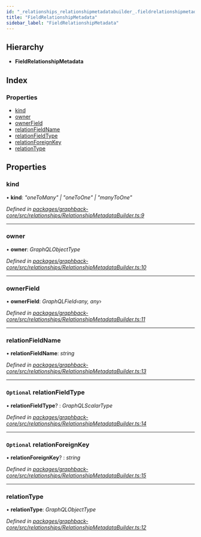 ```yaml
---
id: "_relationships_relationshipmetadatabuilder_.fieldrelationshipmetadata"
title: "FieldRelationshipMetadata"
sidebar_label: "FieldRelationshipMetadata"
---
```


## Hierarchy

* **FieldRelationshipMetadata**

## Index

### Properties

* [kind](_relationships_relationshipmetadatabuilder_.fieldrelationshipmetadata.md#kind)
* [owner](_relationships_relationshipmetadatabuilder_.fieldrelationshipmetadata.md#owner)
* [ownerField](_relationships_relationshipmetadatabuilder_.fieldrelationshipmetadata.md#ownerfield)
* [relationFieldName](_relationships_relationshipmetadatabuilder_.fieldrelationshipmetadata.md#relationfieldname)
* [relationFieldType](_relationships_relationshipmetadatabuilder_.fieldrelationshipmetadata.md#optional-relationfieldtype)
* [relationForeignKey](_relationships_relationshipmetadatabuilder_.fieldrelationshipmetadata.md#optional-relationforeignkey)
* [relationType](_relationships_relationshipmetadatabuilder_.fieldrelationshipmetadata.md#relationtype)

## Properties

###  kind

• **kind**: *"oneToMany" | "oneToOne" | "manyToOne"*

*Defined in [packages/graphback-core/src/relationships/RelationshipMetadataBuilder.ts:9](https://github.com/aerogear/graphback/blob/b39280e7/packages/graphback-core/src/relationships/RelationshipMetadataBuilder.ts#L9)*

___

###  owner

• **owner**: *GraphQLObjectType*

*Defined in [packages/graphback-core/src/relationships/RelationshipMetadataBuilder.ts:10](https://github.com/aerogear/graphback/blob/b39280e7/packages/graphback-core/src/relationships/RelationshipMetadataBuilder.ts#L10)*

___

###  ownerField

• **ownerField**: *GraphQLField‹any, any›*

*Defined in [packages/graphback-core/src/relationships/RelationshipMetadataBuilder.ts:11](https://github.com/aerogear/graphback/blob/b39280e7/packages/graphback-core/src/relationships/RelationshipMetadataBuilder.ts#L11)*

___

###  relationFieldName

• **relationFieldName**: *string*

*Defined in [packages/graphback-core/src/relationships/RelationshipMetadataBuilder.ts:13](https://github.com/aerogear/graphback/blob/b39280e7/packages/graphback-core/src/relationships/RelationshipMetadataBuilder.ts#L13)*

___

### `Optional` relationFieldType

• **relationFieldType**? : *GraphQLScalarType*

*Defined in [packages/graphback-core/src/relationships/RelationshipMetadataBuilder.ts:14](https://github.com/aerogear/graphback/blob/b39280e7/packages/graphback-core/src/relationships/RelationshipMetadataBuilder.ts#L14)*

___

### `Optional` relationForeignKey

• **relationForeignKey**? : *string*

*Defined in [packages/graphback-core/src/relationships/RelationshipMetadataBuilder.ts:15](https://github.com/aerogear/graphback/blob/b39280e7/packages/graphback-core/src/relationships/RelationshipMetadataBuilder.ts#L15)*

___

###  relationType

• **relationType**: *GraphQLObjectType*

*Defined in [packages/graphback-core/src/relationships/RelationshipMetadataBuilder.ts:12](https://github.com/aerogear/graphback/blob/b39280e7/packages/graphback-core/src/relationships/RelationshipMetadataBuilder.ts#L12)*
